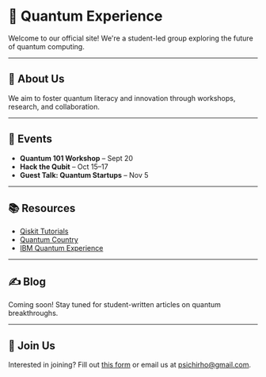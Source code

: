 # 🧠 Quantum Experience

Welcome to our official site! We're a student-led group exploring the future of quantum computing.

---

## 📌 About Us
We aim to foster quantum literacy and innovation through workshops, research, and collaboration.

---

## 📅 Events
- **Quantum 101 Workshop** – Sept 20
- **Hack the Qubit** – Oct 15–17
- **Guest Talk: Quantum Startups** – Nov 5

---

## 📚 Resources
- [Qiskit Tutorials](https://qiskit.org/learn/)
- [Quantum Country](https://quantum.country/)
- [IBM Quantum Experience](https://quantum-computing.ibm.com/)

---

## ✍️ Blog
Coming soon! Stay tuned for student-written articles on quantum breakthroughs.

---

## 🤝 Join Us
Interested in joining? Fill out [this form](https://forms.gle/example) or email us at psichirho@gmail.com.
